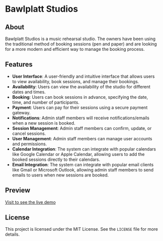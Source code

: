 # Bawlplatt Studios

## About

Bawlplatt Studios is a music rehearsal studio. The owners have been using the traditional method of booking sessions (pen and paper) and are looking for a more modern and efficient way to manage the booking process.

## Features

-   **User Interface**: A user-friendly and intuitive interface that allows users to view availability, book sessions, and manage their bookings.
-   **Availability**: Users can view the availability of the studio for different dates and times.
-   **Booking**: Users can book sessions in advance, specifying the date, time, and number of participants.
-   **Payment**: Users can pay for their sessions using a secure payment gateway.
-   **Notifications**: Admin staff members will receive notifications/emails when a new session is booked.
-   **Session Management**: Admin staff members can confirm, update, or cancel sessions.
-   **User Management**: Admin staff members can manage user accounts and permissions.
-   **Calendar Integration**: The system can integrate with popular calendars like Google Calendar or Apple Calendar, allowing users to add the booked sessions directly to their calendars.
-   **Email Integration**: The system can integrate with popular email clients like Gmail or Microsoft Outlook, allowing admin staff members to send emails to users when new sessions are booked.

## Preview

[Visit to see the live demo](https://bawlplatt-studios.netlify.app/)

## License

This project is licensed under the MIT License. See the `LICENSE` file for more details.
